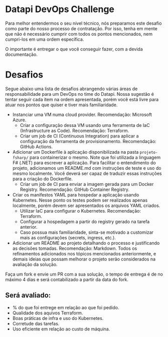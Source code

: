 # Datapi DevOps Challenge

Para melhor entendermos o seu nível técnico, nós preparamos este desafio como parte do nosso processo de contratação. Por isso, tenha em mente que não é necessário cumprir com todos os pontos mencionados, nem cumpri-los em uma ordem específica.

O importante é entregar o que você conseguir fazer, com a devida documentação.

# Desafios

Segue abaixo uma lista de desafios abrangendo várias áreas de responsabilidade para um DevOps no time do Datapi. Nossa sugestão é tentar seguir cada item na ordem apresentada, porém você está livre para atuar nos pontos que quiser e tiver mais familiaridade.

- Instanciar uma VM numa cloud provider. Recomendação: Microsoft Azure.
    - Criar a configuração dessa VM usando uma ferramenta de IaC (Infrastructure as Code). Recomendação: Terraform.
    - Criar um job de CI (Continuous Integration) para aplicar a configuração da ferramenta de provisionamento. Recomendação: GitHub Actions.
- Adicionar um Dockerfile à aplicação disponibilizada na pasta `projeto-fsharp/` para containerizar o mesmo. Note que foi utilizada a linguagem F# (.NET) para escrever a aplicação. Para facilitar o entendimento do projeto, adicionamos um README.md com instruções de teste e uso do mesmo localmente. Você deverá ser capaz de traduzir essas instruções para a criação do Dockerfile.
    - Criar um job de CI para enviar a imagem gerada para um Docker Registry. Recomendação: GitHub Container Registry.
- Criar os manifestos YAML para hospedar a aplicação usando Kubernetes. Nesse ponto os testes podem ser realizados apenas localmente, porém devem ser apresentados os arquivos YAML criados.
    * Utilizar IaC para configurar o Kubernetes. Recomendação: Terraform.
    * Configurar a hospedagem a partir do registry gerado na tarefa anterior.
    * Caso possua mais familiaridade, sinta-se motivado a customizar mais as configurações (secrets, ingress, etc.).
- Adicionar um README ao projeto detalhando o processo e justificando as decisões tomadas. Recomendação: Markdown. Todos os refinamentos adicionados nos tópicos mencionados anteriormente, e demais ideias que possam melhorar o projeto serão considerados na avaliação da solução.

Faça um fork e envie um PR com a sua solução, o tempo de entrega é de no máximo 4 dias e será contabilizado a partir da data do fork.

## Será avaliado:

- % do que foi entrege em relação ao que foi pedido.
- Qualidade dos aquivos Terraform.
- Boas práticas de infra e uso do Kubernetes.
- Corretude das tarefas.
- Uso eficiente em relação ao custo de máquina.
